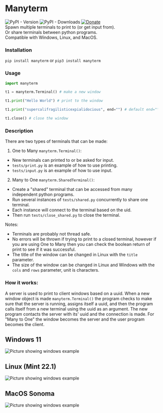 # Manyterm
![PyPI - Version](https://img.shields.io/pypi/v/manyterm) ![PyPI - Downloads](https://img.shields.io/pypi/dm/manyterm) [![Donate](https://img.shields.io/badge/Donate-PayPal-green.svg)](https://www.paypal.com/donate/?business=8VDFKHMBFSC2Q&no_recurring=0&currency_code=USD)  
Spawn multiple terminals to print to (or get input from).  
Or share terminals between python programs.  
Compatible with Windows, Linux, and MacOS.    
### Installation
`pip install manyterm` or `pip3 install manyterm`
### Usage
```py
import manyterm 

t1 = manyterm.Terminal() # make a new window

t1.print("Hello World") # print to the window

t1.print("supercalifragilisticexpialidocious", end="") # default end="\n"

t1.close() # close the window
```
### Description
There are two types of terminals that can be made:  
1. One to Many `manyterm.Terminal()`:
- New terminals can printed to or be asked for input.  
- `tests/print.py` is an example of how to use printing.  
- `tests/input.py` is an example of how to use input.  
2. Many to One `manyterm.SharedTerminal()`: 
- Create a "shared" terminal that can be accessed from many independent python programs.  
- Run several instances of `tests/shared.py` concurrently to share one terminal.  
- Each instance will connect to the terminal based on the uid.  
- Then run `tests/close_shared.py` to close the terminal.  

Notes:
* Terminals are probably not thread safe.
* No errors will be thrown if trying to print to a closed terminal, however if you are using One to Many then you can check the boolean return of print to see if it was successful.  
* The title of the window can be changed in Linux with the `title` parameter.  
* The size of the window can be changed in Linux and Windows with the `cols` and `rows` parameter, unit is characters.


### How it works:
A server is used to print to client windows based on a uuid. When a new window object is made `manyterm.Terminal()` the program checks to make sure that the server is running, assigns itself a uuid, and then the program calls itself from a new terminal using the uuid as an argument. The new program contacts the server with its' uuid and the connection is made. For "Many to One" the window becomes the server and the user program becomes the client.

## Windows 11
![Picture showing windows example](docs/screenshots/screenshot-win.png)
## Linux (Mint 22.1)
![Picture showing windows example](docs/screenshots/screenshot-linux.png)
## MacOS Sonoma
![Picture showing windows example](docs/screenshots/screenshot-macos.png)
